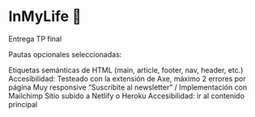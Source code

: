 # InMyLife 💜
Entrega TP final

Pautas opcionales seleccionadas:


Etiquetas semánticas de HTML (main, article, footer, nav, header, etc.)
Accesibilidad: Testeado con la extensión de Axe, máximo 2 errores por página
Muy responsive
“Suscribite al newsletter” / Implementación con Mailchimp
Sitio subido a Netlify o Heroku
Accesibilidad: ir al contenido principal

